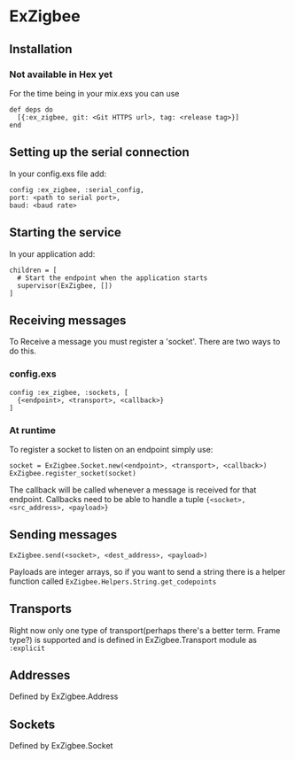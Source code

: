 # ExZigbee

## Installation

### Not available in Hex yet
For the time being in your mix.exs you can use
  ```
  def deps do
    [{:ex_zigbee, git: <Git HTTPS url>, tag: <release tag>}]
  end
  ```

## Setting up the serial connection
In your config.exs file add:
  ```
  config :ex_zigbee, :serial_config,
  port: <path to serial port>,
  baud: <baud rate>
  ```

## Starting the service
In your application add:
  ```
  children = [
    # Start the endpoint when the application starts
    supervisor(ExZigbee, [])
  ]
  ```

## Receiving messages
To Receive a message you must register a 'socket'. There are two ways to do this.

### config.exs
  ```
  config :ex_zigbee, :sockets, [
    {<endpoint>, <transport>, <callback>}
  ]
  ```

### At runtime
To register a socket to listen on an endpoint simply use:
  ```
  socket = ExZigbee.Socket.new(<endpoint>, <transport>, <callback>)
  ExZigbee.register_socket(socket)
  ```

The callback will be called whenever a message is received for that endpoint.
Callbacks need to be able to handle a tuple `{<socket>, <src_address>, <payload>}`


## Sending messages
`ExZigbee.send(<socket>, <dest_address>, <payload>)`

Payloads are integer arrays, so if you want to send a string there is a
helper function called `ExZigbee.Helpers.String.get_codepoints`

## Transports
Right now only one type of transport(perhaps there's a better term. Frame type?) 
is supported and is defined in ExZigbee.Transport module as `:explicit`

## Addresses
Defined by ExZigbee.Address

## Sockets
Defined by ExZigbee.Socket